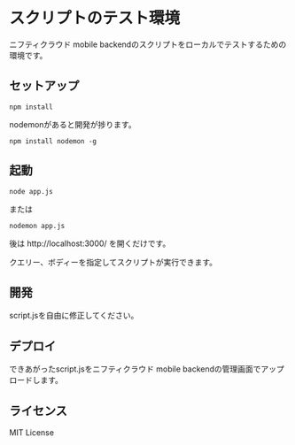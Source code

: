 # スクリプトのテスト環境

ニフティクラウド mobile backendのスクリプトをローカルでテストするための環境です。

## セットアップ

```
npm install
```

nodemonがあると開発が捗ります。

```
npm install nodemon -g
```

## 起動

```
node app.js
```

または

```
nodemon app.js
```

後は http://localhost:3000/ を開くだけです。

クエリー、ボディーを指定してスクリプトが実行できます。

## 開発

script.jsを自由に修正してください。

## デプロイ

できあがったscript.jsをニフティクラウド mobile backendの管理画面でアップロードします。

## ライセンス

MIT License
